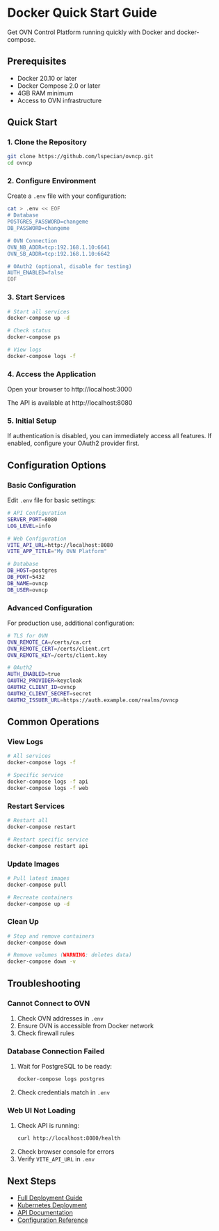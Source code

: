 # Docker Quick Start Guide

Get OVN Control Platform running quickly with Docker and docker-compose.

## Prerequisites

- Docker 20.10 or later
- Docker Compose 2.0 or later
- 4GB RAM minimum
- Access to OVN infrastructure

## Quick Start

### 1. Clone the Repository

```bash
git clone https://github.com/lspecian/ovncp.git
cd ovncp
```

### 2. Configure Environment

Create a `.env` file with your configuration:

```bash
cat > .env << EOF
# Database
POSTGRES_PASSWORD=changeme
DB_PASSWORD=changeme

# OVN Connection
OVN_NB_ADDR=tcp:192.168.1.10:6641
OVN_SB_ADDR=tcp:192.168.1.10:6642

# OAuth2 (optional, disable for testing)
AUTH_ENABLED=false
EOF
```

### 3. Start Services

```bash
# Start all services
docker-compose up -d

# Check status
docker-compose ps

# View logs
docker-compose logs -f
```

### 4. Access the Application

Open your browser to http://localhost:3000

The API is available at http://localhost:8080

### 5. Initial Setup

If authentication is disabled, you can immediately access all features. If enabled, configure your OAuth2 provider first.

## Configuration Options

### Basic Configuration

Edit `.env` file for basic settings:

```bash
# API Configuration
SERVER_PORT=8080
LOG_LEVEL=info

# Web Configuration
VITE_API_URL=http://localhost:8080
VITE_APP_TITLE="My OVN Platform"

# Database
DB_HOST=postgres
DB_PORT=5432
DB_NAME=ovncp
DB_USER=ovncp
```

### Advanced Configuration

For production use, additional configuration:

```bash
# TLS for OVN
OVN_REMOTE_CA=/certs/ca.crt
OVN_REMOTE_CERT=/certs/client.crt
OVN_REMOTE_KEY=/certs/client.key

# OAuth2
AUTH_ENABLED=true
OAUTH2_PROVIDER=keycloak
OAUTH2_CLIENT_ID=ovncp
OAUTH2_CLIENT_SECRET=secret
OAUTH2_ISSUER_URL=https://auth.example.com/realms/ovncp
```

## Common Operations

### View Logs

```bash
# All services
docker-compose logs -f

# Specific service
docker-compose logs -f api
docker-compose logs -f web
```

### Restart Services

```bash
# Restart all
docker-compose restart

# Restart specific service
docker-compose restart api
```

### Update Images

```bash
# Pull latest images
docker-compose pull

# Recreate containers
docker-compose up -d
```

### Clean Up

```bash
# Stop and remove containers
docker-compose down

# Remove volumes (WARNING: deletes data)
docker-compose down -v
```

## Troubleshooting

### Cannot Connect to OVN

1. Check OVN addresses in `.env`
2. Ensure OVN is accessible from Docker network
3. Check firewall rules

### Database Connection Failed

1. Wait for PostgreSQL to be ready:
   ```bash
   docker-compose logs postgres
   ```
2. Check credentials match in `.env`

### Web UI Not Loading

1. Check API is running:
   ```bash
   curl http://localhost:8080/health
   ```
2. Check browser console for errors
3. Verify `VITE_API_URL` in `.env`

## Next Steps

- [Full Deployment Guide](deployment.md)
- [Kubernetes Deployment](kubernetes-deployment.md)
- [API Documentation](api-reference.md)
- [Configuration Reference](configuration.md)